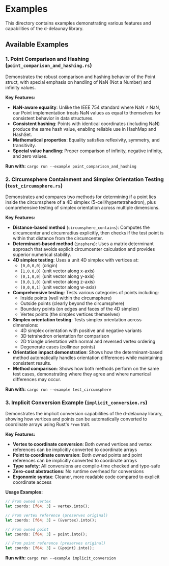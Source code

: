 # Examples

This directory contains examples demonstrating various features and
capabilities of the d-delaunay library.

## Available Examples

### 1. Point Comparison and Hashing (`point_comparison_and_hashing.rs`)

Demonstrates the robust comparison and hashing behavior of the Point struct,
with special emphasis on handling of NaN (Not a Number) and infinity values.

**Key Features:**

- **NaN-aware equality**: Unlike the IEEE 754 standard where NaN ≠ NaN, our
  Point implementation treats NaN values as equal to themselves for
  consistent behavior in data structures.
- **Consistent hashing**: Points with identical coordinates (including NaN)
  produce the same hash value, enabling reliable use in HashMap and HashSet.
- **Mathematical properties**: Equality satisfies reflexivity, symmetry, and
  transitivity.
- **Special value handling**: Proper comparison of infinity, negative infinity,
  and zero values.

**Run with:** `cargo run --example point_comparison_and_hashing`

### 2. Circumsphere Containment and Simplex Orientation Testing (`test_circumsphere.rs`)

Demonstrates and compares two methods for determining if a point lies inside
the circumsphere of a 4D simplex (5-cell/hypertetrahedron), plus comprehensive
testing of simplex orientation across multiple dimensions.

**Key Features:**

- **Distance-based method** (`circumsphere_contains`): Computes the circumcenter
  and circumradius explicitly, then checks if the test point is within that
  distance from the circumcenter.
- **Determinant-based method** (`insphere`): Uses a matrix
  determinant approach that avoids explicit circumcenter calculation and
  provides superior numerical stability.
- **4D simplex testing**: Uses a unit 4D simplex with vertices at:
  - `[0,0,0,0]` (origin)
  - `[1,0,0,0]` (unit vector along x-axis)
  - `[0,1,0,0]` (unit vector along y-axis)
  - `[0,0,1,0]` (unit vector along z-axis)
  - `[0,0,0,1]` (unit vector along w-axis)
- **Comprehensive testing**: Tests various categories of points including:
  - Inside points (well within the circumsphere)
  - Outside points (clearly beyond the circumsphere)
  - Boundary points (on edges and faces of the 4D simplex)
  - Vertex points (the simplex vertices themselves)
- **Simplex orientation testing**: Tests simplex orientation across dimensions:
  - 4D simplex orientation with positive and negative variants
  - 3D tetrahedron orientation for comparison
  - 2D triangle orientation with normal and reversed vertex ordering
  - Degenerate cases (collinear points)
- **Orientation impact demonstration**: Shows how the determinant-based method
  automatically handles orientation differences while maintaining consistent results.
- **Method comparison**: Shows how both methods perform on the same test cases,
  demonstrating where they agree and where numerical differences may occur.

**Run with:** `cargo run --example test_circumsphere`

### 3. Implicit Conversion Example (`implicit_conversion.rs`)

Demonstrates the implicit conversion capabilities of the d-delaunay library,
showing how vertices and points can be automatically converted to coordinate
arrays using Rust's `From` trait.

**Key Features:**

- **Vertex to coordinate conversion**: Both owned vertices and vertex references
  can be implicitly converted to coordinate arrays
- **Point to coordinate conversion**: Both owned points and point references
  can be implicitly converted to coordinate arrays
- **Type safety**: All conversions are compile-time checked and type-safe
- **Zero-cost abstractions**: No runtime overhead for conversions
- **Ergonomic syntax**: Cleaner, more readable code compared to explicit
  coordinate access

**Usage Examples:**

```rust
// From owned vertex
let coords: [f64; 3] = vertex.into();

// From vertex reference (preserves original)
let coords: [f64; 3] = (&vertex).into();

// From owned point
let coords: [f64; 3] = point.into();

// From point reference (preserves original)
let coords: [f64; 3] = (&point).into();
```

**Run with:** `cargo run --example implicit_conversion`
